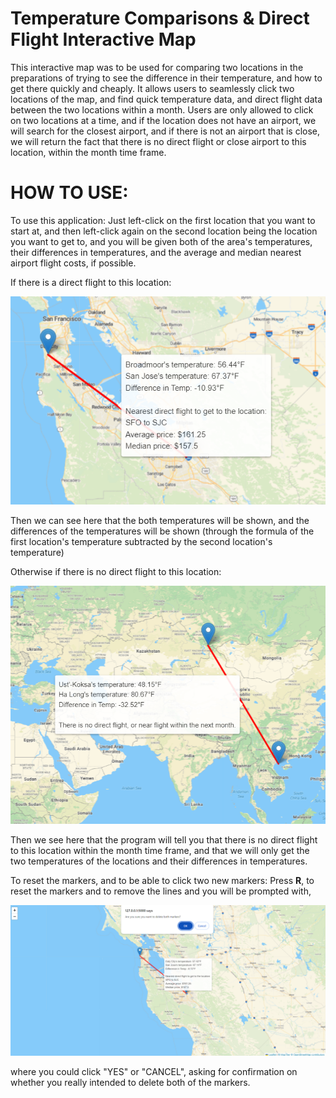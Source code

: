 # Temperature Comparisons & Direct Flight Interactive Map 
This interactive map was to be used for comparing two locations in the preparations of trying to see the difference in their temperature,
and how to get there quickly and cheaply. It allows users to seamlessly click two locations of the map, and find quick temperature data, and
direct flight data between the two locations within a month. Users are only allowed to click on two locations at a time, and if the location does
not have an airport, we will search for the closest airport, and if there is not an airport that is close, we will return the fact that there is
no direct flight or close airport to this location, within the month time frame. 

# HOW TO USE:
To use this application: 
Just left-click on the first location that you want to start at, and then left-click again on the second location being the location you want to get to, and you will be given both of the area's temperatures, their differences in temperatures, and the average and median nearest airport flight costs, if possible.



If there is a direct flight to this location:

<img src="https://github.com/ethan893/Moving-Interactive-Map/blob/main/tests_examples/SFO_TO_SJC_EXAMPLE.PNG">

Then we can see here that the both temperatures will be shown, and the differences of the temperatures will be shown (through the formula of
the first location's temperature subtracted by the second location's temperature)



Otherwise if there is no direct flight to this location:

<img src="https://github.com/ethan893/Moving-Interactive-Map/blob/main/tests_examples/UST%20KOKSA%20to%20HA%20LONG%20NO%20AIRPORT%20EXAMPLE.PNG">

Then we see here that the program will tell you that there is no direct flight to this location within the month time frame, and that we will only get
the two temperatures of the locations and their differences in temperatures.

To reset the markers, and to be able to click two new markers:
Press **R**, to reset the markers and to remove the lines and you will be prompted with,

<img src="https://github.com/ethan893/Moving-Interactive-Map/blob/main/tests_examples/RESETTING%20MARKERS%20EXAMPLE.PNG">

where you could click "YES" or "CANCEL", asking for confirmation on whether you really intended to delete both of the markers.
